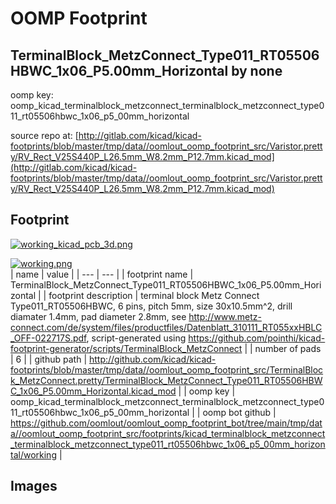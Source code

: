 # OOMP Footprint  
## TerminalBlock_MetzConnect_Type011_RT05506HBWC_1x06_P5.00mm_Horizontal  by none  
  
oomp key: oomp_kicad_terminalblock_metzconnect_terminalblock_metzconnect_type011_rt05506hbwc_1x06_p5_00mm_horizontal  
  
source repo at: [http://gitlab.com/kicad/kicad-footprints/blob/master/tmp/data//oomlout_oomp_footprint_src/Varistor.pretty/RV_Rect_V25S440P_L26.5mm_W8.2mm_P12.7mm.kicad_mod](http://gitlab.com/kicad/kicad-footprints/blob/master/tmp/data//oomlout_oomp_footprint_src/Varistor.pretty/RV_Rect_V25S440P_L26.5mm_W8.2mm_P12.7mm.kicad_mod)  
## Footprint  
  
[![working_kicad_pcb_3d.png](working_kicad_pcb_3d_600.png)](working_kicad_pcb_3d.png)  
  
[![working.png](working_600.png)](working.png)  
| name | value | 
| --- | --- | 
| footprint name | TerminalBlock_MetzConnect_Type011_RT05506HBWC_1x06_P5.00mm_Horizontal | 
| footprint description | terminal block Metz Connect Type011_RT05506HBWC, 6 pins, pitch 5mm, size 30x10.5mm^2, drill diamater 1.4mm, pad diameter 2.8mm, see http://www.metz-connect.com/de/system/files/productfiles/Datenblatt_310111_RT055xxHBLC_OFF-022717S.pdf, script-generated using https://github.com/pointhi/kicad-footprint-generator/scripts/TerminalBlock_MetzConnect | 
| number of pads | 6 | 
| github path | http://github.com/kicad/kicad-footprints/blob/master/tmp/data//oomlout_oomp_footprint_src/TerminalBlock_MetzConnect.pretty/TerminalBlock_MetzConnect_Type011_RT05506HBWC_1x06_P5.00mm_Horizontal.kicad_mod | 
| oomp key | oomp_kicad_terminalblock_metzconnect_terminalblock_metzconnect_type011_rt05506hbwc_1x06_p5_00mm_horizontal | 
| oomp bot github | https://github.com/oomlout/oomlout_oomp_footprint_bot/tree/main/tmp/data//oomlout_oomp_footprint_src/footprints/kicad_terminalblock_metzconnect_terminalblock_metzconnect_type011_rt05506hbwc_1x06_p5_00mm_horizontal/working | 
## Images  
